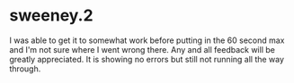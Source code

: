 # sweeney.2
I was able to get it to somewhat work before putting in the 60 second max and I'm not sure where I went wrong there. Any and all feedback will be greatly appreciated. It is showing no errors but still not running all the way through. 
